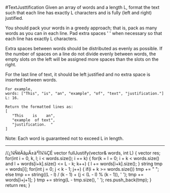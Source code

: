 #TextJusttification
Given an array of words and a length L, format the text such that each line has exactly L characters and is fully
(left and right) justified.

You should pack your words in a greedy approach; that is, pack as many words as you can in each line. 
Pad extra spaces ' ' when necessary so that each line has exactly L characters.

Extra spaces between words should be distributed as evenly as possible. 
If the number of spaces on a line do not divide evenly between words, 
the empty slots on the left will be assigned more spaces than the slots on the right.

For the last line of text, it should be left justified and no extra space is inserted between words.

```
For example,
words: ["This", "is", "an", "example", "of", "text", "justification."]
L: 16.

Return the formatted lines as:
[
   "This    is    an",
   "example  of text",
   "justification.  "
]
```
Note: Each word is guaranteed not to exceed L in length.


---




//¿¼ÑéÄãµÄ±à³Ì¼¼ÇÉ
vector<string> fullJustify(vector<string>& words, int L) {
         vector<string> res;
        for(int i = 0, k, l; i < words.size(); i += k) {
            for(k = l = 0; i + k < words.size() and l + words[i+k].size() <= L - k; k++) {
                l += words[i+k].size();
            }
            string tmp = words[i];
            for(int j = 0; j < k - 1; j++) {
                if(i + k >= words.size()) tmp += " ";
                else tmp += string((L - l) / (k - 1) + (j < (L - l) % (k - 1)), ' ');
                tmp += words[i+j+1];
            }
            tmp += string(L - tmp.size(), ' ');
            res.push_back(tmp);
        }
        return res;
    }
